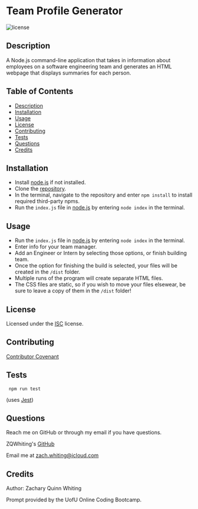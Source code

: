 # Team Profile Generator
![license](https://img.shields.io/badge/License-ISC-blue)

<a name='description'></a>
## Description
A Node.js command-line application that takes in information about employees on a software engineering team and generates an HTML webpage that displays summaries for each person.

## Table of Contents
* [Description](#Description)
* [Installation](#Installation)
* [Usage](#Usage)
* [License](#License)
* [Contributing](#Contributing)
* [Tests](#Tests)
* [Questions](#Questions)
* [Credits](#Credits)

<a name='installation'></a>
## Installation
* Install [node.js](https://nodejs.org) if not installed.
 * Clone the [repository](https://github.com/ZQWhiting/team-profile-generator/).
 * In the terminal, navigate to the repository and enter `npm install` to install required third-party npms.
 * Run the `index.js` file in [node.js](https://nodejs.org) by entering `node index` in the terminal.

<a name='usage'></a>
## Usage
* Run the `index.js` file in [node.js](https://nodejs.org) by entering `node index` in the terminal.
* Enter info for your team manager.
* Add an Engineer or Intern by selecting those options, or finish building team.
* Once the option for finishing the build is selected, your files will be created in the `/dist` folder.
* Multiple runs of the program will create separate HTML files.
* The CSS files are static, so if you wish to move your files elsewear, be sure to leave a copy of them in the `/dist` folder!

<a name='license'></a>
## License
Licensed under the [ISC](./LICENSE.txt) license.

<a name='contributing'></a>
## Contributing
[Contributor Covenant](./contributor-covenant.txt)

<a name='tests'></a>
## Tests
```
 npm run test
 ```
 (uses [Jest](https://www.npmjs.com/package/jest))

<a name='questions'></a>
## Questions
Reach me on GitHub or through my email if you have questions.

ZQWhiting's [GitHub](https://github.com/ZQWhiting)

Email me at <zach.whiting@icloud.com>

<a name ='credits'></a>
## Credits
Author: Zachary Quinn Whiting

Prompt provided by the UofU Online Coding Bootcamp.
